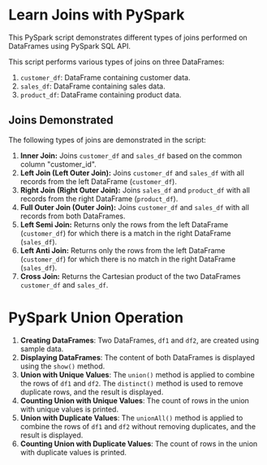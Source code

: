 # Learn Joins with PySpark

This PySpark script demonstrates different types of joins performed on DataFrames using PySpark SQL API.

This script performs various types of joins on three DataFrames:

1. `customer_df`: DataFrame containing customer data.
2. `sales_df`: DataFrame containing sales data.
3. `product_df`: DataFrame containing product data.

## Joins Demonstrated

The following types of joins are demonstrated in the script:

1. **Inner Join:** Joins `customer_df` and `sales_df` based on the common column "customer_id".
2. **Left Join (Left Outer Join):** Joins `customer_df` and `sales_df` with all records from the left DataFrame (`customer_df`).
3. **Right Join (Right Outer Join):** Joins `sales_df` and `product_df` with all records from the right DataFrame (`product_df`).
4. **Full Outer Join (Outer Join):** Joins `customer_df` and `sales_df` with all records from both DataFrames.
5. **Left Semi Join:** Returns only the rows from the left DataFrame (`customer_df`) for which there is a match in the right DataFrame (`sales_df`).
6. **Left Anti Join:** Returns only the rows from the left DataFrame (`customer_df`) for which there is no match in the right DataFrame (`sales_df`).
7. **Cross Join:** Returns the Cartesian product of the two DataFrames `customer_df` and `sales_df`.


# PySpark Union Operation

1. **Creating DataFrames**: Two DataFrames, `df1` and `df2`, are created using sample data.
2. **Displaying DataFrames**: The content of both DataFrames is displayed using the `show()` method.
3. **Union with Unique Values**: The `union()` method is applied to combine the rows of `df1` and `df2`. The `distinct()` method is used to remove duplicate rows, and the result is displayed.
4. **Counting Union with Unique Values**: The count of rows in the union with unique values is printed.
5. **Union with Duplicate Values**: The `unionAll()` method is applied to combine the rows of `df1` and `df2` without removing duplicates, and the result is displayed.
6. **Counting Union with Duplicate Values**: The count of rows in the union with duplicate values is printed.
